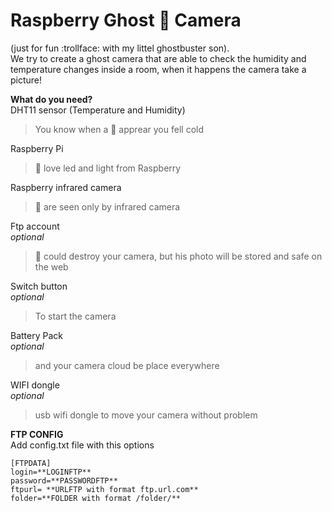 # Raspberry Ghost :ghost: Camera
(just for fun :trollface: with my littel ghostbuster son). <br />
We try to create a ghost camera that are able to check the humidity and temperature changes inside a room, when it happens the camera take a picture!

**What do you need?**<br />
DHT11 sensor (Temperature and Humidity) <br />
>You know when a :ghost: apprear you fell cold

Raspberry Pi <br /> 
>:ghost: love led and light from Raspberry

Raspberry infrared camera  <br /> 
>:ghost: are seen only by infrared camera


Ftp account <br /> *optional*
>:ghost: could destroy your camera, but his photo will be stored and safe on the web

Switch button <br /> *optional*
>To start the camera

Battery Pack <br />*optional*
>and your camera cloud be place everywhere

WIFI dongle<br /> *optional*
> usb wifi dongle to move your camera without problem

**FTP CONFIG**<br />
Add config.txt file with this options

```
[FTPDATA]
login=**LOGINFTP**
password=**PASSWORDFTP**
ftpurl= **URLFTP with format ftp.url.com**
folder=**FOLDER with format /folder/**
```

